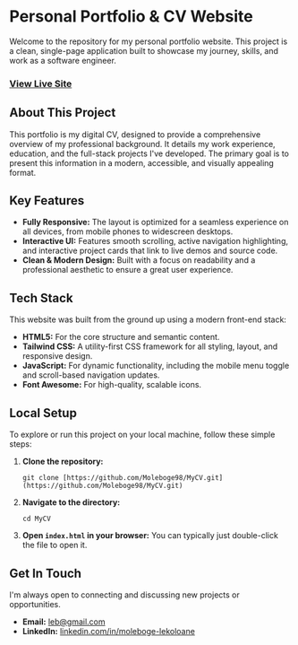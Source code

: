 # Personal Portfolio & CV Website

Welcome to the repository for my personal portfolio website. This project is a clean, single-page application built to showcase my journey, skills, and work as a software engineer.

### [View Live Site](https://moleboge98.github.io/MyCV/)

## About This Project

This portfolio is my digital CV, designed to provide a comprehensive overview of my professional background. It details my work experience, education, and the full-stack projects I've developed. The primary goal is to present this information in a modern, accessible, and visually appealing format.

## Key Features

* **Fully Responsive:** The layout is optimized for a seamless experience on all devices, from mobile phones to widescreen desktops.
* **Interactive UI:** Features smooth scrolling, active navigation highlighting, and interactive project cards that link to live demos and source code.
* **Clean & Modern Design:** Built with a focus on readability and a professional aesthetic to ensure a great user experience.

## Tech Stack

This website was built from the ground up using a modern front-end stack:

* **HTML5:** For the core structure and semantic content.
* **Tailwind CSS:** A utility-first CSS framework for all styling, layout, and responsive design.
* **JavaScript:** For dynamic functionality, including the mobile menu toggle and scroll-based navigation updates.
* **Font Awesome:** For high-quality, scalable icons.

## Local Setup

To explore or run this project on your local machine, follow these simple steps:

1.  **Clone the repository:**
    ```
    git clone [https://github.com/Moleboge98/MyCV.git](https://github.com/Moleboge98/MyCV.git)
    ```
2.  **Navigate to the directory:**
    ```
    cd MyCV
    ```
3.  **Open `index.html` in your browser:**
    You can typically just double-click the file to open it.

## Get In Touch

I'm always open to connecting and discussing new projects or opportunities.

* **Email:** [leb@gmail.com](mailto:leb@gmail.com)
* **LinkedIn:** [linkedin.com/in/moleboge-lekoloane](https://www.linkedin.com/in/moleboge-lekoloane-a23a31171/)
